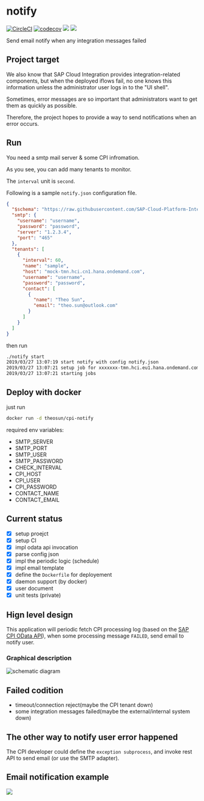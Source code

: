 # notify

[![CircleCI](https://circleci.com/gh/SAP-Cloud-Platform-Integration/notify.svg?style=shield)](https://circleci.com/gh/SAP-Cloud-Platform-Integration/notify)
[![codecov](https://codecov.io/gh/SAP-Cloud-Platform-Integration/notify/branch/master/graph/badge.svg)](https://codecov.io/gh/SAP-Cloud-Platform-Integration/notify)
[![](https://images.microbadger.com/badges/image/theosun/cpi-notify.svg)](https://microbadger.com/images/theosun/cpi-notify "Get your own image badge on microbadger.com")
[![](https://images.microbadger.com/badges/version/theosun/cpi-notify.svg)](https://microbadger.com/images/theosun/cpi-notify "Get your own version badge on microbadger.com")

Send email notify when any integration messages failed

## Project target

We also know that SAP Cloud Integration provides integration-related components, but when the deployed iflows fail, no one knows this information unless the administrator user logs in to the "UI shell".

Sometimes, error messages are so important that administrators want to get them as quickly as possible.

Therefore, the project hopes to provide a way to send notifications when an error occurs.

## Run

You need a smtp mail server & some CPI infromation.

As you see, you can add many tenants to monitor.

The `interval` unit is `second`.

Following is a sample `notify.json` configuration file.

```json
{
  "$schema": "https://raw.githubusercontent.com/SAP-Cloud-Platform-Integration/notify/master/config_schema.json",
  "smtp": {
    "username": "username",
    "password": "password",
    "server": "1.2.3.4",
    "port": "465"
  },
  "tenants": [
    {
      "interval": 60,
      "name": "sample",
      "host": "mock-tmn.hci.cn1.hana.ondemand.com",
      "username": "username",
      "password": "password",
      "contact": [
        {
          "name": "Theo Sun",
          "email": "theo.sun@outlook.com"
        }
      ]
    }
  ]
}
```

then run 

```bash
./notify start
2019/03/27 13:07:19 start notify with config notify.json
2019/03/27 13:07:21 setup job for xxxxxxx-tmn.hci.eu1.hana.ondemand.com tenant
2019/03/27 13:07:21 starting jobs
```

## Deploy with docker

just run 

```bash
docker run -d theosun/cpi-notify
```

required env variables: 

* SMTP_SERVER	
* SMTP_PORT	
* SMTP_USER	
* SMTP_PASSWORD	
* CHECK_INTERVAL
* CPI_HOST
* CPI_USER	
* CPI_PASSWORD	
* CONTACT_NAME	
* CONTACT_EMAIL

## Current status

- [x] setup proejct
- [x] setup CI
- [x] impl odata api invocation
- [x] parse config json
- [x] impl the periodic logic (schedule)
- [x] impl email template
- [x] define the `Dockerfile` for deployement
- [x] daemon support (by docker)
- [x] user document
- [x] unit tests (private)

## Hign level design

This application will periodic fetch CPI processing log (based on the [SAP CPI OData API](https://api.sap.com/package/CloudIntegrationAPI)), when some processing message `FAILED`, send email to notify user.

### Graphical description

![schematic diagram](https://assets.processon.com/chart_image/5c873b53e4b0ab74ecd43269.png)

## Failed codition

* timeout/connection reject(maybe the CPI tenant down)
* some integration messages failed(maybe the external/internal system down)

## The other way to notify user error happened

The CPI developer could define the `exception subprocess`, and invoke rest API to send email (or use the SMTP adapter).

## Email notification example

![](https://res.cloudinary.com/digf90pwi/image/upload/v1553665838/%E5%BE%AE%E4%BF%A1%E6%88%AA%E5%9B%BE_20190327133545_a5mj0f.png)
